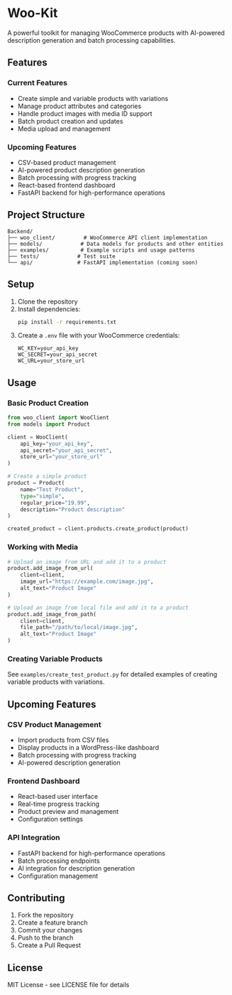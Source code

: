 # Woo-Kit

A powerful toolkit for managing WooCommerce products with AI-powered description generation and batch processing capabilities.

## Features

### Current Features
- Create simple and variable products with variations
- Manage product attributes and categories
- Handle product images with media ID support
- Batch product creation and updates
- Media upload and management

### Upcoming Features
- CSV-based product management
- AI-powered product description generation
- Batch processing with progress tracking
- React-based frontend dashboard
- FastAPI backend for high-performance operations

## Project Structure

```
Backend/
├── woo_client/         # WooCommerce API client implementation
├── models/            # Data models for products and other entities
├── examples/          # Example scripts and usage patterns
├── tests/            # Test suite
└── api/              # FastAPI implementation (coming soon)
```

## Setup

1. Clone the repository
2. Install dependencies:
   ```bash
   pip install -r requirements.txt
   ```
3. Create a `.env` file with your WooCommerce credentials:
   ```
   WC_KEY=your_api_key
   WC_SECRET=your_api_secret
   WC_URL=your_store_url
   ```

## Usage

### Basic Product Creation
```python
from woo_client import WooClient
from models import Product

client = WooClient(
    api_key="your_api_key",
    api_secret="your_api_secret",
    store_url="your_store_url"
)

# Create a simple product
product = Product(
    name="Test Product",
    type="simple",
    regular_price="19.99",
    description="Product description"
)

created_product = client.products.create_product(product)
```

### Working with Media
```python
# Upload an image from URL and add it to a product
product.add_image_from_url(
    client=client,
    image_url="https://example.com/image.jpg",
    alt_text="Product Image"
)

# Upload an image from local file and add it to a product
product.add_image_from_path(
    client=client,
    file_path="/path/to/local/image.jpg",
    alt_text="Product Image"
)
```

### Creating Variable Products
See `examples/create_test_product.py` for detailed examples of creating variable products with variations.

## Upcoming Features

### CSV Product Management
- Import products from CSV files
- Display products in a WordPress-like dashboard
- Batch processing with progress tracking
- AI-powered description generation

### Frontend Dashboard
- React-based user interface
- Real-time progress tracking
- Product preview and management
- Configuration settings

### API Integration
- FastAPI backend for high-performance operations
- Batch processing endpoints
- AI integration for description generation
- Configuration management

## Contributing

1. Fork the repository
2. Create a feature branch
3. Commit your changes
4. Push to the branch
5. Create a Pull Request

## License

MIT License - see LICENSE file for details